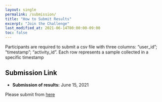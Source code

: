 ```yaml
---
layout: single
permalink: /submission/
title: "How to Submit Results"
excerpt: "Join the Challenge"
last_modified_at: 2021-06-14T00:00:00-09:00
toc: false
---
```


Participants are required to submit a csv file with three columns: “user_id”; “timestamp”; “activity_id”. Each row represents a sample collected in a specific timestamp


## Submission Link
- __Submission of results:__ June 15, 2021

Please submit from [here](https://forms.gle/jsfd5ULZ7ruKsqfN7)

